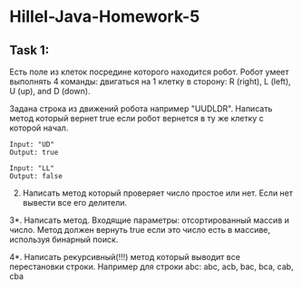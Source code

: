# Hillel-Java-Homework-5

## **Task 1:**   
Есть поле из клеток посредине которого находится робот. Робот умеет выполнять 4 команды: двигаться на 1 клетку в сторону: R (right), L (left), U (up), and D (down).  

Задана строка из движений робота например "UUDLDR". Написать метод который вернет true если робот вернется в ту же клетку с которой начал.  

```
Input: "UD"
Output: true 

Input: "LL"
Output: false
```

2. Написать метод который проверяет число простое или нет. Если нет вывести все его делители.

3*. Написать метод. Входящие параметры: отсортированный массив и число.
Метод должен вернуть true если это число есть в массиве, используя бинарный поиск.

4*. Написать рекурсивный(!!!) метод который выводит все перестановки строки.
Например для строки abc: abc, acb, bac, bca, cab, cba
